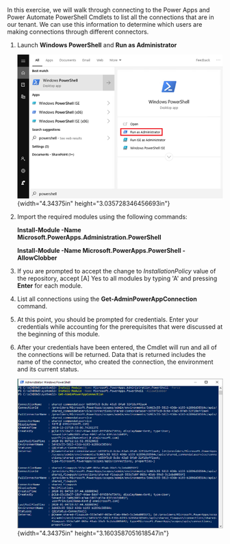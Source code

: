 In this exercise, we will walk through connecting to the Power
Apps and Power Automate PowerShell Cmdlets to list all the connections
that are in our tenant. We can use this information to determine which
users are making connections through different connectors.

1.  Launch **Windows PowerShell** and **Run as Administrator**

    ![Run as Administrator](../media/14-runadmin.png){width="4.34375in"
    height="3.035728346456693in"}

2.  Import the required modules using the following commands:

    **Install-Module -Name
    Microsoft.PowerApps.Administration.PowerShell**

    **Install-Module -Name Microsoft.PowerApps.PowerShell
    -AllowClobber**

3.  If you are prompted to accept the change to *InstallationPolicy*
    value of the repository, accept \[A\] Yes to all modules by typing
    'A' and pressing **Enter** for each module.

4.  List all connections using the **Get-AdminPowerAppConnection**
    command.

5.  At this point, you should be prompted for credentials. Enter your
    credentials while accounting for the prerequisites that were
    discussed at the beginning of this module.

6.  After your credentials have been entered, the Cmdlet will run and
    all of the connections will be returned. Data that is returned
    includes the name of the connector, who created the connection, the
    environment and its current status.

    ![Returned data](../media/15-exercise.png){width="4.34375in"
    height="3.1603587051618547in"}
